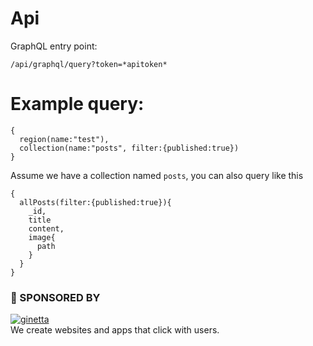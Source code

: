 # Api

GraphQL entry point:

```
/api/graphql/query?token=*apitoken*
```

# Example query:

```
{
  region(name:"test"),
  collection(name:"posts", filter:{published:true})
}
```

Assume we have a collection named `posts`, you can also query like this

```
{
  allPosts(filter:{published:true}){
    _id,
    title
    content,
    image{
      path
    }
  }
}
```


### 💐 SPONSORED BY

[![ginetta](https://user-images.githubusercontent.com/321047/29219315-f1594924-7eb7-11e7-9d58-4dcf3f0ad6d6.png)](https://www.ginetta.net)<br>
We create websites and apps that click with users.
